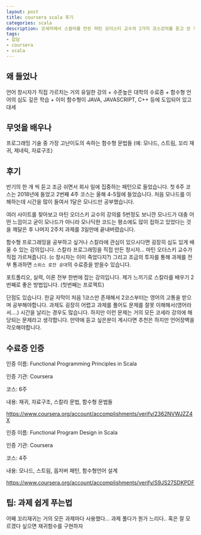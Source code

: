 ```yaml
---
layout: post
title: coursera scala 후기
categories: scala
description: 코세라에서 스칼라를 만든 마틴 오더스티 교수의 2가지 코스강의를 듣고 쓴 후기입니다.
tags:
- 잡담
- coursera
- scala
---
```


## 왜 들었나

언어 창시자가 직접 가르치는 거의 유일한 강의 + 수준높은 대학의 수료증 + 함수형 언어의 심도 깊은 학습 + 이미 함수형이 JAVA, JAVASCRIPT, C++ 등에 도입되어 있고 대세


## 무엇을 배우나

프로그래밍 기술 중 가장 고난이도의 속하는 함수형 문법들 (예: 모나드, 스트림, 꼬리 재귀, 제네릭, 자료구조)


## 후기

반기의 한 개 씩 듣고 조금 쉬면서 회사 일에 집중하는 패턴으로 들었습니다. 첫 6주 코스는 2018년에 들었고 2번째 4주 코스는
올해 4-5월에 들었습니다. 처음 모나드를 이해하는데 시간을 많이 들여서 1달은 모나드만 공부했습니다.


여러 사이트를 찾아보고 마틴 오더스키 교수의 강의를 5번정도 보니깐 모나드가 대충 어떤 느낌이고 굳이 모나드가 아니라 모나딕한 코드는 평소에도 많이 접하고 있었다는 것을 깨달은 후
나머지 2주치 과제를 3일만에 끝내버렸습니다.


함수형 프로그래밍을 공부하고 싶거나 스칼라에 관심이 있으시다면 굉장히 심도 있게 배울 수 있는 강의입니다. 스칼라 프로그래밍을 직접 만든 창시자... 마틴 오더스키 교수가 직접
가르쳐줍니다. (c 창시자는 이미 죽었다지?) 그리고 조금의 투자를 통해 과제를 전부 통과하면 `스위스 로잔 공대`의 수료증을 받을수 있습니다.


포트폴리오, 실력, 이론 전부 한번에 잡는 강의입니다. 제가 느끼기로 스칼라를 배우기 2번째로 좋은 방법입니다. (첫번째는 프로젝트)


단점도 있습니다. 한글 자막이 처음 1코스만 존재해서 2코스부터는 영어의 고통을 받으며 공부해야합니다.
과제도 굉장히 어렵고 과제를 풀어도 문제를 잘못 이해해서(영어라서....) 시간을 날리는 경우도 많습니다. 하지만 이런 문제는 거의 모든 코세라 강의에 해당되는 문제라고 생각합니다.
만약에 듣고 싶은분이 계시다면 추천은 하지만 언어장벽을 각오해야합니다.


## 수료증 인증

인증 이름: Functional Programming Principles in Scala

인증 기관: Coursera

코스: 6주

내용: 재귀, 자료구조, 스칼라 문법, 함수형 문법들

https://www.coursera.org/account/accomplishments/verify/2362NVWJZZ4X



인증 이름: Functional Program Design in Scala

인증 기관: Coursera

코스: 4주

내용: 모나드, 스트림, 옵저버 패턴, 함수형언어 설계

https://www.coursera.org/account/accomplishments/verify/S9JS27SDKPDF
 
 ## 팁: 과제 쉽게 푸는법
 
 어째 꼬리재귀는 거의 모든 과제마다 사용했다... 과제 풀다가 뭔가 느리다.. 혹은 잘 모르겠다 싶으면 재귀함수를 구현하자